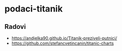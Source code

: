 # podaci-titanik

## Radovi

- https://andjelka90.github.io/Titanik-preziveli-putnici/
- https://github.com/stefancvetincanin/titanic-charts
